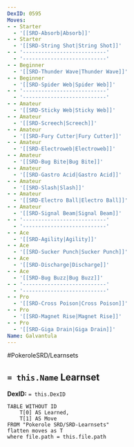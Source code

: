 ```yaml
---
DexID: 0595
Moves:
- - Starter
  - '[[SRD-Absorb|Absorb]]'
- - Starter
  - '[[SRD-String Shot|String Shot]]'
- - '---------------------------'
  - '---------------------------'
- - Beginner
  - '[[SRD-Thunder Wave|Thunder Wave]]'
- - Beginner
  - '[[SRD-Spider Web|Spider Web]]'
- - '---------------------------'
  - '---------------------------'
- - Amateur
  - '[[SRD-Sticky Web|Sticky Web]]'
- - Amateur
  - '[[SRD-Screech|Screech]]'
- - Amateur
  - '[[SRD-Fury Cutter|Fury Cutter]]'
- - Amateur
  - '[[SRD-Electroweb|Electroweb]]'
- - Amateur
  - '[[SRD-Bug Bite|Bug Bite]]'
- - Amateur
  - '[[SRD-Gastro Acid|Gastro Acid]]'
- - Amateur
  - '[[SRD-Slash|Slash]]'
- - Amateur
  - '[[SRD-Electro Ball|Electro Ball]]'
- - Amateur
  - '[[SRD-Signal Beam|Signal Beam]]'
- - '---------------------------'
  - '---------------------------'
- - Ace
  - '[[SRD-Agility|Agility]]'
- - Ace
  - '[[SRD-Sucker Punch|Sucker Punch]]'
- - Ace
  - '[[SRD-Discharge|Discharge]]'
- - Ace
  - '[[SRD-Bug Buzz|Bug Buzz]]'
- - '---------------------------'
  - '---------------------------'
- - Pro
  - '[[SRD-Cross Poison|Cross Poison]]'
- - Pro
  - '[[SRD-Magnet Rise|Magnet Rise]]'
- - Pro
  - '[[SRD-Giga Drain|Giga Drain]]'
Name: Galvantula
---
```


#PokeroleSRD/Learnsets

## `= this.Name` Learnset

**DexID:** `= this.DexID`

```dataview
TABLE WITHOUT ID
    T[0] AS Learned,
    T[1] AS Move
FROM "Pokerole SRD/SRD-Learnsets"
flatten moves as T
where file.path = this.file.path
```
